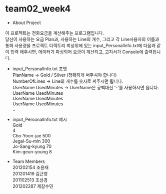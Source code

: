 # team02_week4

* About Project

 이 프로젝트는 전화요금을 계산해주는 프로그램입니다. </br>
 당신이 사용하는 요금 Plan과, 사용하는 Line의 개수, 그리고 각 Line사용자의 이름과 통화 사용량을 프로젝트 디렉토리 최상위에 있는 input_PersonalInfo.txt에 다음과 같이 입력 해주시면, 데이터가 파싱되어 요금이 계산되고, 고지서가 Console에 출력됩니다.

* input_PersonalInfo.txt 포맷</br>
PlanName                -> Gold / Silver (정확하게 써주셔야 합니다)</br>
NumberOfLines           -> Line의 개수를 숫자로 써주시면 됩니다.</br>
UserName UsedMinutes    -> UserName은 공백대신 '-'를 사용하시면 됩니다.</br>
UserName UsedMinutes</br>
UserName UsedMinutes</br>
UserName UsedMinutes</br>
..</br>

* input_PersonalInfo.txt 예시</br>
Gold</br>
4</br>
Cho-Yoon-jae 500</br>
Jegal-Su-min 300</br>
Jo-Sang-kyung 70</br>
Kim-geun-young 8</br>


* Team Members</br>
201202154 조윤재</br>
201201419 김근영</br>
201102513 조상경</br>
201202287 제갈수민</br>
